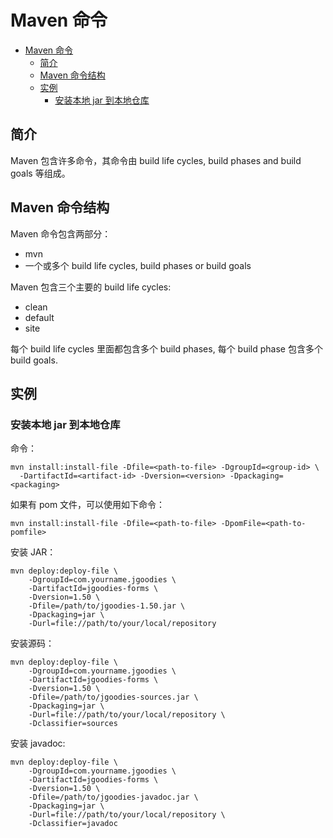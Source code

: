 # Maven 命令

- [Maven 命令](#maven-命令)
  - [简介](#简介)
  - [Maven 命令结构](#maven-命令结构)
  - [实例](#实例)
    - [安装本地 jar 到本地仓库](#安装本地-jar-到本地仓库)

## 简介

Maven 包含许多命令，其命令由 build life cycles, build phases and build goals 等组成。

## Maven 命令结构

Maven 命令包含两部分：

- mvn
- 一个或多个 build life cycles, build phases or build goals

Maven 包含三个主要的 build life cycles:
- clean
- default
- site

每个 build life cycles 里面都包含多个 build phases, 每个 build phase 包含多个 build goals.

## 实例

### 安装本地 jar 到本地仓库

命令：

```shell
mvn install:install-file -Dfile=<path-to-file> -DgroupId=<group-id> \
  -DartifactId=<artifact-id> -Dversion=<version> -Dpackaging=<packaging>
```

如果有 pom 文件，可以使用如下命令：

```
mvn install:install-file -Dfile=<path-to-file> -DpomFile=<path-to-pomfile>
```

安装 JAR：
```
mvn deploy:deploy-file \
    -DgroupId=com.yourname.jgoodies \
    -DartifactId=jgoodies-forms \
    -Dversion=1.50 \
    -Dfile=/path/to/jgoodies-1.50.jar \
    -Dpackaging=jar \
    -Durl=file://path/to/your/local/repository
```

安装源码：
```
mvn deploy:deploy-file \
    -DgroupId=com.yourname.jgoodies \
    -DartifactId=jgoodies-forms \
    -Dversion=1.50 \
    -Dfile=/path/to/jgoodies-sources.jar \
    -Dpackaging=jar \
    -Durl=file://path/to/your/local/repository \
    -Dclassifier=sources
```

安装 javadoc:
```
mvn deploy:deploy-file \
    -DgroupId=com.yourname.jgoodies \
    -DartifactId=jgoodies-forms \
    -Dversion=1.50 \
    -Dfile=/path/to/jgoodies-javadoc.jar \
    -Dpackaging=jar \
    -Durl=file://path/to/your/local/repository \
    -Dclassifier=javadoc
```
